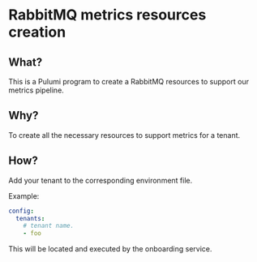# RabbitMQ metrics resources creation

## What?

This is a Pulumi program to create a RabbitMQ resources to support our metrics pipeline.

## Why?

To create all the necessary resources to support metrics for a tenant.

## How?

Add your tenant to the corresponding environment file.

Example:
```yaml
config:
  tenants:
    # tenant name.
    - foo
```

This will be located and executed by the onboarding service.
